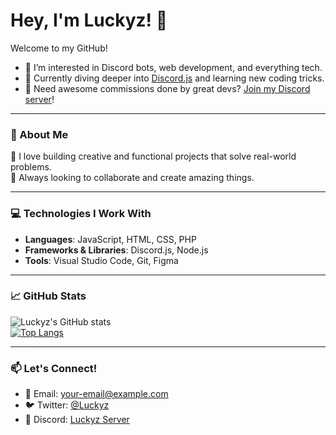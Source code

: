 # Hey, I'm Luckyz! 👋  

Welcome to my GitHub!  

- 👀 I’m interested in Discord bots, web development, and everything tech.  
- 🌱 Currently diving deeper into [Discord.js](https://discord.js.org/) and learning new coding tricks.  
- 🎨 Need awesome commissions done by great devs? [Join my Discord server](https://discord.gg/)!  

---

### 🌟 About Me  
🔧 I love building creative and functional projects that solve real-world problems.  
🚀 Always looking to collaborate and create amazing things.  

---

### 💻 Technologies I Work With  
- **Languages**: JavaScript, HTML, CSS, PHP  
- **Frameworks & Libraries**: Discord.js, Node.js  
- **Tools**: Visual Studio Code, Git, Figma  

---

### 📈 GitHub Stats  
![Luckyz's GitHub stats](https://github-readme-stats.vercel.app/api?username=luckyz-z&show_icons=true&theme=radical)  
[![Top Langs](https://github-readme-stats.vercel.app/api/top-langs/?username=luckyz-z&layout=compact&theme=radical)](https://github.com/anuraghazra/github-readme-stats)  

---

### 📫 Let's Connect!  
- 💌 Email: [your-email@example.com](mailto:your-email@example.com)  
- 🐦 Twitter: [@Luckyz](https://twitter.com/yourhandle)  
- 💼 Discord: [Luckyz Server](https://discord.gg/)  

<!---
luckyz-z/luckyz-z is a ✨ special ✨ repository because its `README.md` (this file) appears on your GitHub profile.
You can click the Preview link to take a look at your changes.
--->
